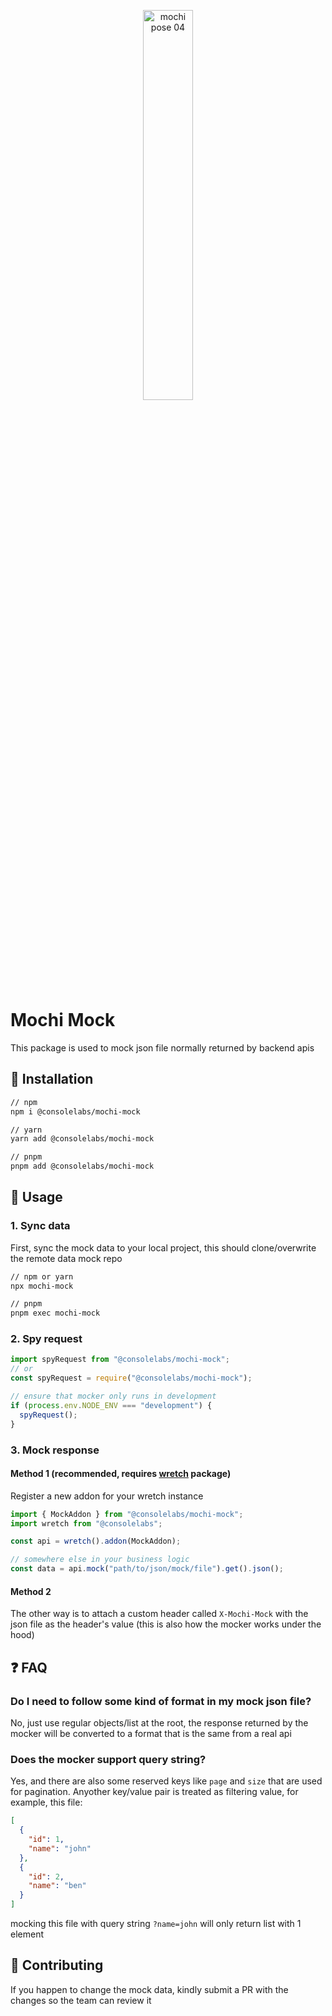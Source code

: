 <p align="center">
  <img src="https://github.com/consolelabs/mochi.js/assets/25856620/ea835197-5ed7-45e3-a42f-3e696dfd11fb" alt="mochi pose 04" width="40%" />
</p>

# Mochi Mock

This package is used to mock json file normally returned by backend apis

## 🌈 Installation

```bash
// npm
npm i @consolelabs/mochi-mock

// yarn
yarn add @consolelabs/mochi-mock

// pnpm
pnpm add @consolelabs/mochi-mock
```

## 🚀 Usage

### 1. Sync data

First, sync the mock data to your local project, this should clone/overwrite the remote data mock repo

```bash
// npm or yarn
npx mochi-mock

// pnpm
pnpm exec mochi-mock
```

### 2. Spy request

```javascript
import spyRequest from "@consolelabs/mochi-mock";
// or
const spyRequest = require("@consolelabs/mochi-mock");

// ensure that mocker only runs in development
if (process.env.NODE_ENV === "development") {
  spyRequest();
}
```

### 3. Mock response

#### Method 1 (recommended, requires [wretch](https://github.com/elbywan/wretch#addons) package)

Register a new addon for your wretch instance

```javascript
import { MockAddon } from "@consolelabs/mochi-mock";
import wretch from "@consolelabs";

const api = wretch().addon(MockAddon);

// somewhere else in your business logic
const data = api.mock("path/to/json/mock/file").get().json();
```

#### Method 2

The other way is to attach a custom header called `X-Mochi-Mock` with the json file as the header's value (this is also how the mocker works under the hood)

## ❓ FAQ

### Do I need to follow some kind of format in my mock json file?
No, just use regular objects/list at the root, the response returned by the mocker will be converted to a format that is the same from a real api

### Does the mocker support query string?
Yes, and there are also some reserved keys like `page` and `size` that are used for pagination. Anyother key/value pair is treated as filtering value, for example, this file:
```json
[
  {
    "id": 1,
    "name": "john"
  },
  {
    "id": 2,
    "name": "ben"
  }
]
```
mocking this file with query string `?name=john` will only return list with 1 element

## 🤝 Contributing

If you happen to change the mock data, kindly submit a PR with the changes so the team can review it
